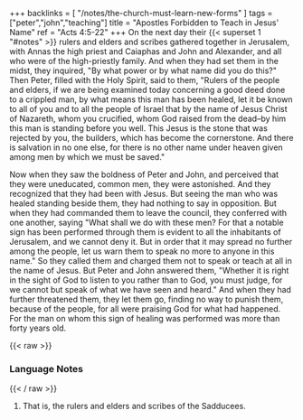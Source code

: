 +++
backlinks = [
  "/notes/the-church-must-learn-new-forms"
]
tags = ["peter","john","teaching"]
title = "Apostles Forbidden to Teach in Jesus' Name"
ref = "Acts 4:5-22"
+++
On the next day their {{< superset 1 "#notes" >}} rulers and elders and scribes gathered together in Jerusalem, with Annas the high priest and Caiaphas and John and Alexander, and all who were of the high-priestly family. And when they had set them in the midst, they inquired, "By what power or by what name did you do this?" Then Peter, filled with the Holy Spirit, said to them, "Rulers of the people and elders, if we are being examined today concerning a good deed done to a crippled man, by what means this man has been healed, let it be known to all of you and to all the people of Israel that by the name of Jesus Christ of Nazareth, whom you crucified, whom God raised from the dead–by him this man is standing before you well. This Jesus is the stone that was rejected by you, the builders, which has become the cornerstone. And there is salvation in no one else, for there is no other name under heaven given among men by which we must be saved."

Now when they saw the boldness of Peter and John, and perceived that they were uneducated, common men, they were astonished. And they recognized that they had been with Jesus. But seeing the man who was healed standing beside them, they had nothing to say in opposition. But when they had commanded them to leave the council, they conferred with one another, saying "What shall we do with these men? For that a notable sign has been performed through them is evident to all the inhabitants of Jerusalem, and we cannot deny it. But in order that it may spread no further among the people, let us warn them to speak no more to anyone in this name." So they called them and charged them not to speak or teach at all in the name of Jesus. But Peter and John answered them, "Whether it is right in the sight of God to listen to you rather than to God, you must judge, for we cannot but speak of what we have seen and heard." And when they had further threatened them, they let them go, finding no way to punish them, because of the people, for all were praising God for what had happened. For the man on whom this sign of healing was performed was more than forty years old.


{{< raw >}} <h3 id="notes">Language Notes</h3> {{< / raw >}}
1. That is, the rulers and elders and scribes of the Sadducees.
